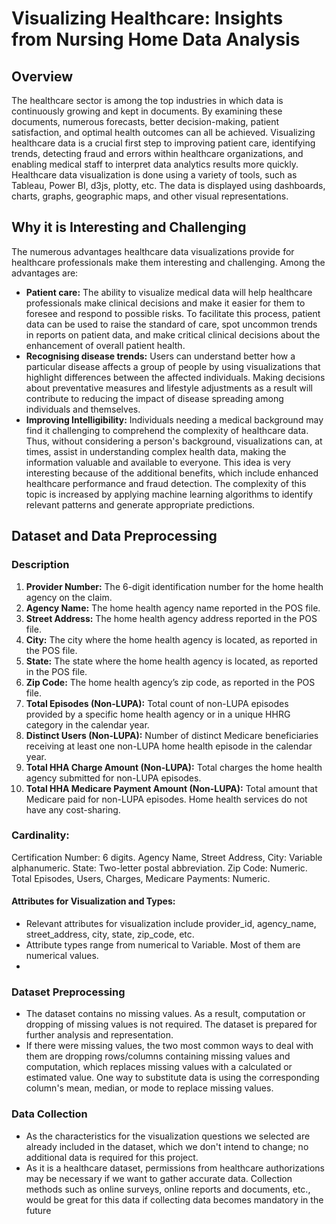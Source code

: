 # Visualizing Healthcare: Insights from Nursing Home Data Analysis
## Overview
The healthcare sector is among the top industries in which data is continuously growing and kept
in documents. By examining these documents, numerous forecasts, better decision-making, patient satisfaction, and
optimal health outcomes can all be achieved. Visualizing healthcare data is a crucial first step to improving
patient care, identifying trends, detecting fraud and errors within healthcare organizations, and enabling
medical staff to interpret data analytics results more quickly. Healthcare data visualization is done using a variety of tools, such as Tableau,
Power BI, d3js, plotty, etc. The data is displayed using dashboards, charts, graphs, geographic
maps, and other visual representations.
## Why it is Interesting and Challenging
The numerous advantages healthcare data visualizations provide for healthcare professionals
make them interesting and challenging. Among the advantages are:
- **Patient care:** The ability to visualize medical data will help healthcare professionals
make clinical decisions and make it easier for them to foresee and respond to possible
risks. To facilitate this process, patient data can be used to raise the standard of
care, spot uncommon trends in reports on patient data, and make critical clinical
decisions about the enhancement of overall patient health.
- **Recognising disease trends:** Users can understand better how a particular disease
affects a group of people by using visualizations that highlight differences between the
affected individuals. Making decisions about preventative measures and lifestyle
adjustments as a result will contribute to reducing the impact of disease spreading among
individuals and themselves.
- **Improving Intelligibility:** Individuals needing a medical background may find it challenging
to comprehend the complexity of healthcare data. Thus, without considering a person's background, visualizations can, at times, assist in understanding complex
health data, making the information valuable and available to everyone.
This idea is very interesting because of the additional benefits, which include enhanced
healthcare performance and fraud detection. The complexity of this topic is increased by applying machine learning algorithms to identify relevant patterns and generate appropriate
predictions.

## Dataset and Data Preprocessing
### Description
1. **Provider Number:** The 6-digit identification number for the home health agency on the
claim.
2. **Agency Name:** The home health agency name reported in the POS file.
3. **Street Address:** The home health agency address reported in the POS file.
4. **City:** The city where the home health agency is located, as reported in the POS file.
5. **State:** The state where the home health agency is located, as reported in the POS file.
6. **Zip Code:** The home health agency’s zip code, as reported in the POS file.
7. **Total Episodes (Non-LUPA):** Total count of non-LUPA episodes provided by a specific
home health agency or in a unique HHRG category in the calendar year.
8. **Distinct Users (Non-LUPA):** Number of distinct Medicare beneficiaries receiving at least
one non-LUPA home health episode in the calendar year.
9. **Total HHA Charge Amount (Non-LUPA):** Total charges the home health agency
submitted for non-LUPA episodes.
10. **Total HHA Medicare Payment Amount (Non-LUPA):** Total amount that Medicare paid
for non-LUPA episodes. Home health services do not have any cost-sharing.

### Cardinality:
Certification Number: 6 digits.
Agency Name, Street Address, City: Variable alphanumeric.
State: Two-letter postal abbreviation.
Zip Code: Numeric.
Total Episodes, Users, Charges, Medicare Payments: Numeric.

#### Attributes for Visualization and Types:
- Relevant attributes for visualization include provider_id, agency_name, street_address,
city, state, zip_code, etc.
- Attribute types range from numerical to Variable. Most of them are numerical values.
- 
### Dataset Preprocessing
- The dataset contains no missing values. As a result, computation or dropping of missing
values is not required. The dataset is prepared for further analysis and representation.
- If there were missing values, the two most common ways to deal with them are dropping
rows/columns containing missing values and computation, which replaces missing values
with a calculated or estimated value. One way to substitute data is using the
corresponding column's mean, median, or mode to replace missing values.

### Data Collection
- As the characteristics for the visualization questions we selected are already included in
the dataset, which we don't intend to change; no additional data is required for this
project.
- As it is a healthcare dataset, permissions from healthcare authorizations may be necessary
if we want to gather accurate data. Collection methods such as online surveys, online
reports and documents, etc., would be great for this data if collecting data becomes
mandatory in the future
